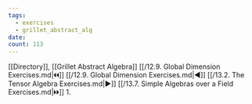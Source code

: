```yaml
---
tags:
  - exercises
  - grillet_abstract_alg
date:
count: 113
---
```

[[Directory]], [[Grillet Abstract Algebra]]
[[/12.9. Global Dimension Exercises.md|🞀🞀]] [[/12.9. Global Dimension Exercises.md|◀]] [[/13.2. The Tensor Algebra Exercises.md|▶]] [[/13.7. Simple Algebras over a Field Exercises.md|🞂🞂]]
1. 